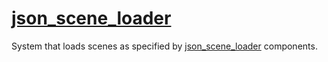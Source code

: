 # [json_scene_loader](json_scene_loader.hpp)

System that loads scenes as specified by [json_scene_loader](../data/json_scene_loader.md) components.
